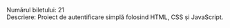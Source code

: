 Numărul biletului: 21  
Descriere: Proiect de autentificare simplă folosind HTML, CSS și JavaScript.
